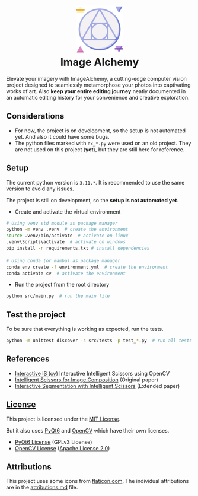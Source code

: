 <h1 align="center">
    <img src=".\resources\img\static\philosophers-stone.png" alt="Digital Strategy" width="128">
    <div align="center">Image Alchemy</div>
</h1>

Elevate your imagery with ImageAlchemy, a cutting-edge computer vision project designed to seamlessly metamorphose your photos into captivating works of art.
Also **keep your entire editing journey** neatly documented in an automatic editing history for your convenience and creative exploration.

## Considerations
- For now, the project is on development, so the setup is not automated yet. And also it could have some bugs.
- The python files marked with `ex_*.py` were used on an old project. They are not used on this project (**yet**), but they are still here for reference.

## Setup
The current python version is `3.11.*`. It is recommended to use the same version to avoid any issues.  

The project is still on development, so the **setup is not automated yet**.

- Create and activate the virtual environment
```bash
# Using venv std module as package manager
python -m venv .venv  # create the environment
source .venv/bin/activate  # activate on linux
.venv\Scripts\activate  # activate on windows
pip install -r requirements.txt # install dependencies

# Using conda (or mamba) as package manager
conda env create -f environment.yml  # create the environment
conda activate cv  # activate the environment
```

- Run the project from the root directory
```bash
python src/main.py  # run the main file
```

## Test the project
To be sure that everything is working as expected, run the tests.
```bash
python -m unittest discover -s src/tests -p test_*.py  # run all tests in src/tests
```

## References
- [Interactive IS (cv)](https://docs.opencv.org/4.x/d9/df5/tutorial_js_intelligent_scissors.html) Interactive Intelligent Scissors using OpenCV
- [Intelligent Scissors for Image Composition](./log/IS%20for%20image%20composition.pdf) (Original paper)
- [Interactive Segmentation with Intelligent Scissors](./log/interactive%20segmentation%20with%20IS.pdf)  (Extended paper)

## [License](./LICENSE)

This project is licensed under the [MIT License](./LICENSE).

But it also uses [PyQt6](https://www.riverbankcomputing.com/software/pyqt/) and [OpenCV](https://opencv.org/) which have their own licenses.
- [PyQt6 License](https://www.riverbankcomputing.com/static/Docs/PyQt6/introduction.html#license) (GPLv3 License)
- [OpenCV License](https://opencv.org/license/) ([Apache License 2.0](https://choosealicense.com/licenses/apache-2.0/))

## Attributions
This project uses some icons from [flaticon.com](https://www.flaticon.com/). The individual attributions are in the [attributions.md](./resources/img/static/attributions.md) file.